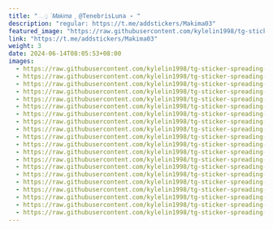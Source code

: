 ```yaml
---
title: "𓂃᜔ ๋𝘔𝘢𝘬𝘪𝘮𝘢 ֢ @TenebrisLuna ˖ ֺ"
description: "regular: https://t.me/addstickers/Makima03"
featured_image: "https://raw.githubusercontent.com/kylelin1998/tg-sticker-spreading-worldwide-images/main/img/a70b78a1-0fe7-4599-8d17-9796fe64a821.jpg"
link: "https://t.me/addstickers/Makima03"
weight: 3
date: 2024-06-14T08:05:53+08:00
images:
  - https://raw.githubusercontent.com/kylelin1998/tg-sticker-spreading-worldwide-images/main/img/a70b78a1-0fe7-4599-8d17-9796fe64a821.jpg
  - https://raw.githubusercontent.com/kylelin1998/tg-sticker-spreading-worldwide-images/main/img/33cb7cb7-1897-4cc3-b152-5fa0b1ce8086.jpg
  - https://raw.githubusercontent.com/kylelin1998/tg-sticker-spreading-worldwide-images/main/img/a43e450e-60ac-40c9-ab5b-b2c91c2711b8.jpg
  - https://raw.githubusercontent.com/kylelin1998/tg-sticker-spreading-worldwide-images/main/img/73cd5ecf-a9de-4832-ae1c-7876c7a0afbf.jpg
  - https://raw.githubusercontent.com/kylelin1998/tg-sticker-spreading-worldwide-images/main/img/f1de1a0c-cc8f-4a08-a12e-3aa305497c00.jpg
  - https://raw.githubusercontent.com/kylelin1998/tg-sticker-spreading-worldwide-images/main/img/fcfe70e5-22bb-4376-8118-6c4e14d2a364.jpg
  - https://raw.githubusercontent.com/kylelin1998/tg-sticker-spreading-worldwide-images/main/img/4e4637ec-fa91-4bea-aff2-05b7c458d7ea.jpg
  - https://raw.githubusercontent.com/kylelin1998/tg-sticker-spreading-worldwide-images/main/img/cc448830-bf43-49e4-bd5a-d000a7eaf470.jpg
  - https://raw.githubusercontent.com/kylelin1998/tg-sticker-spreading-worldwide-images/main/img/f2855e59-c824-4ff0-8b95-e1e007599f41.jpg
  - https://raw.githubusercontent.com/kylelin1998/tg-sticker-spreading-worldwide-images/main/img/8d89997d-7f74-412a-af12-3f49e9054b49.jpg
  - https://raw.githubusercontent.com/kylelin1998/tg-sticker-spreading-worldwide-images/main/img/1f578573-52d0-4012-a3e5-35913aa3dbb3.jpg
  - https://raw.githubusercontent.com/kylelin1998/tg-sticker-spreading-worldwide-images/main/img/e797e155-70e0-4546-b46d-609f91dd112a.jpg
  - https://raw.githubusercontent.com/kylelin1998/tg-sticker-spreading-worldwide-images/main/img/b84285ec-c6d4-4cca-a9bf-fda0e1fb7f6a.jpg
  - https://raw.githubusercontent.com/kylelin1998/tg-sticker-spreading-worldwide-images/main/img/e3812354-884f-432c-bba2-e0a1186f3a4c.jpg
  - https://raw.githubusercontent.com/kylelin1998/tg-sticker-spreading-worldwide-images/main/img/1048dc5c-b117-4199-9c99-bd903d90a65b.jpg
  - https://raw.githubusercontent.com/kylelin1998/tg-sticker-spreading-worldwide-images/main/img/575425e2-7645-40a3-8bd8-6db90821630d.jpg
  - https://raw.githubusercontent.com/kylelin1998/tg-sticker-spreading-worldwide-images/main/img/fd367476-368b-4cf4-aa2f-89bf43bbbd8c.jpg
  - https://raw.githubusercontent.com/kylelin1998/tg-sticker-spreading-worldwide-images/main/img/9269fac3-f4a1-406a-b833-e5367329fe19.jpg
  - https://raw.githubusercontent.com/kylelin1998/tg-sticker-spreading-worldwide-images/main/img/058bc890-3f3c-4b0f-9cca-fb446fdcfd15.jpg
  - https://raw.githubusercontent.com/kylelin1998/tg-sticker-spreading-worldwide-images/main/img/75b361c0-8f42-4704-ae4d-ab547aaf8980.jpg
---
```

